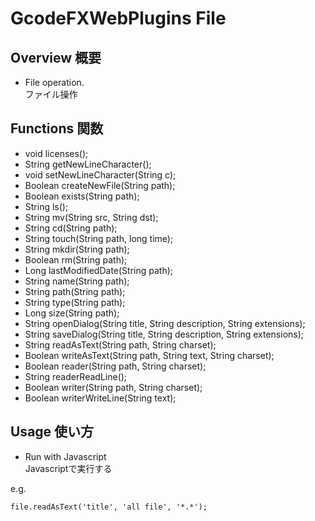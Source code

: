 # GcodeFXWebPlugins File
## Overview 概要
 * File operation.  
 ファイル操作
## Functions 関数
 * void licenses();
 * String getNewLineCharacter();
 * void setNewLineCharacter(String c);
 * Boolean createNewFile(String path);
 * Boolean exists(String path);
 * String ls();
 * String mv(String src, String dst);
 * String cd(String path);
 * String touch(String path, long time);
 * String mkdir(String path);
 * Boolean rm(String path);
 * Long lastModifiedDate(String path);
 * String name(String path);
 * String path(String path);
 * String type(String path);
 * Long size(String path);
 * String openDialog(String title, String description, String extensions);
 * String saveDialog(String title, String description, String extensions);
 * String readAsText(String path, String charset);
 * Boolean writeAsText(String path, String text, String charset);
 * Boolean reader(String path, String charset);
 * String readerReadLine();
 * Boolean writer(String path, String charset);
 * Boolean writerWriteLine(String text);
## Usage 使い方
 * Run with Javascript  
 Javascriptで実行する  
 
e.g.  
```
file.readAsText('title', 'all file', '*.*');
```
